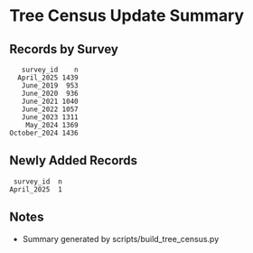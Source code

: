 # Tree Census Update Summary

## Records by Survey
```
   survey_id    n
  April_2025 1439
   June_2019  953
   June_2020  936
   June_2021 1040
   June_2022 1057
   June_2023 1311
    May_2024 1369
October_2024 1436
```

## Newly Added Records
```
 survey_id  n
April_2025  1
```

## Notes
- Summary generated by scripts/build_tree_census.py